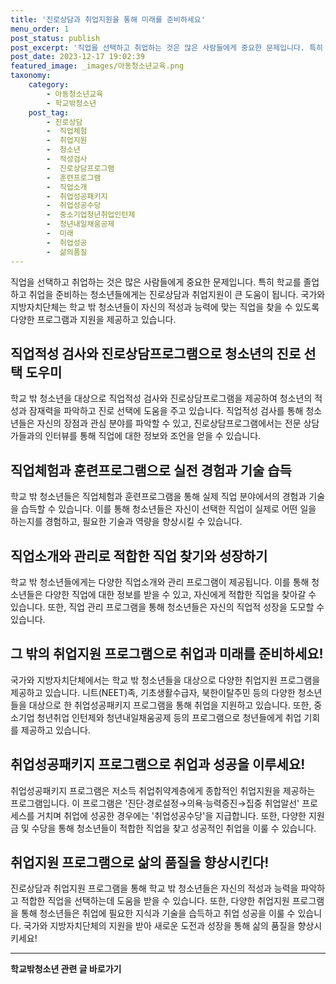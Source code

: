 ```yaml
---
title: '진로상담과 취업지원을 통해 미래를 준비하세요'
menu_order: 1
post_status: publish
post_excerpt: '직업을 선택하고 취업하는 것은 많은 사람들에게 중요한 문제입니다. 특히 학교를 졸업하고 취업을 준비하는 청소년들에게는 진로상담과 취업지원이 큰 도움이 됩니다. 국가와 지방자치단체는 학교 밖 청소년들이 자신의 적성과 능력에 맞는 직업을 찾을 수 있도록 다양한 프로그램과 지원을 제공하고 있습니다.'
post_date: 2023-12-17 19:02:39
featured_image: _images/아동청소년교육.png
taxonomy:
    category:
        - 아동청소년교육
        - 학교밖청소년
    post_tag:
        - 진로상담
        -  직업체험
        -  취업지원
        -  청소년
        -  적성검사
        -  진로상담프로그램
        -  훈련프로그램
        -  직업소개
        -  취업성공패키지
        -  취업성공수당
        -  중소기업청년취업인턴제
        -  청년내일채움공제
        -  미래
        -  취업성공
        -  삶의품질
---
```



직업을 선택하고 취업하는 것은 많은 사람들에게 중요한 문제입니다. 특히 학교를 졸업하고 취업을 준비하는 청소년들에게는 진로상담과 취업지원이 큰 도움이 됩니다. 국가와 지방자치단체는 학교 밖 청소년들이 자신의 적성과 능력에 맞는 직업을 찾을 수 있도록 다양한 프로그램과 지원을 제공하고 있습니다.

## 직업적성 검사와 진로상담프로그램으로 청소년의 진로 선택 도우미

학교 밖 청소년을 대상으로 직업적성 검사와 진로상담프로그램을 제공하여 청소년의 적성과 잠재력을 파악하고 진로 선택에 도움을 주고 있습니다. 직업적성 검사를 통해 청소년들은 자신의 장점과 관심 분야를 파악할 수 있고, 진로상담프로그램에서는 전문 상담가들과의 인터뷰를 통해 직업에 대한 정보와 조언을 얻을 수 있습니다.

## 직업체험과 훈련프로그램으로 실전 경험과 기술 습득

학교 밖 청소년들은 직업체험과 훈련프로그램을 통해 실제 직업 분야에서의 경험과 기술을 습득할 수 있습니다. 이를 통해 청소년들은 자신이 선택한 직업이 실제로 어떤 일을 하는지를 경험하고, 필요한 기술과 역량을 향상시킬 수 있습니다.

## 직업소개와 관리로 적합한 직업 찾기와 성장하기

학교 밖 청소년들에게는 다양한 직업소개와 관리 프로그램이 제공됩니다. 이를 통해 청소년들은 다양한 직업에 대한 정보를 받을 수 있고, 자신에게 적합한 직업을 찾아갈 수 있습니다. 또한, 직업 관리 프로그램을 통해 청소년들은 자신의 직업적 성장을 도모할 수 있습니다.

## 그 밖의 취업지원 프로그램으로 취업과 미래를 준비하세요!

국가와 지방자치단체에서는 학교 밖 청소년들을 대상으로 다양한 취업지원 프로그램을 제공하고 있습니다. 니트(NEET)족, 기초생활수급자, 북한이탈주민 등의 다양한 청소년들을 대상으로 한 취업성공패키지 프로그램을 통해 취업을 지원하고 있습니다. 또한, 중소기업 청년취업 인턴제와 청년내일채움공제 등의 프로그램으로 청년들에게 취업 기회를 제공하고 있습니다.

## 취업성공패키지 프로그램으로 취업과 성공을 이루세요!

취업성공패키지 프로그램은 저소득 취업취약계층에게 종합적인 취업지원을 제공하는 프로그램입니다. 이 프로그램은 '진단·경로설정→의욕·능력증진→집중 취업알선' 프로세스를 거치며 취업에 성공한 경우에는 '취업성공수당'을 지급합니다. 또한, 다양한 지원금 및 수당을 통해 청소년들이 적합한 직업을 찾고 성공적인 취업을 이룰 수 있습니다.

## 취업지원 프로그램으로 삶의 품질을 향상시킨다!

진로상담과 취업지원 프로그램을 통해 학교 밖 청소년들은 자신의 적성과 능력을 파악하고 적합한 직업을 선택하는데 도움을 받을 수 있습니다. 또한, 다양한 취업지원 프로그램을 통해 청소년들은 취업에 필요한 지식과 기술을 습득하고 취업 성공을 이룰 수 있습니다. 국가와 지방자치단체의 지원을 받아 새로운 도전과 성장을 통해 삶의 품질을 향상시키세요!


<!-- wp:separator -->
<hr class="wp-block-separator has-alpha-channel-opacity"/>
<!-- /wp:separator -->

<!-- wp:group {"backgroundColor":"base","layout":{"type":"constrained"}} -->
<div class="wp-block-group has-base-background-color has-background"><!-- wp:paragraph {"align":"center","fontSize":"medium"} -->
<p class="has-text-align-center has-large-font-size"><strong>학교밖청소년 관련 글 바로가기</strong></p>
<!-- /wp:paragraph -->


<!-- wp:latest-posts
{"categories":[{"id":34677,"count":19,"description":"","link":"https://uknowlaw.com/category/%ed%95%99%ea%b5%90%eb%b0%96%ec%b2%ad%ec%86%8c%eb%85%84/","name":"학교밖청소년","slug":"학교밖청소년","taxonomy":"category","parent":0,"meta":[],"_links":{"self":[{"href":"https://uknowlaw.com/wp-json/wp/v2/categories/34677"}],"collection":[{"href":"https://uknowlaw.com/wp-json/wp/v2/categories"}],"about":[{"href":"https://uknowlaw.com/wp-json/wp/v2/taxonomies/category"}],"wp:post_type":[{"href":"https://uknowlaw.com/wp-json/wp/v2/posts?categories=34677"}],"curies":[{"name":"wp","href":"https://api.w.org/{rel}","templated":true}]}}],"postsToShow":100,"excerptLength":28,"postLayout":"grid","columns":2,"featuredImageAlign":"left","featuredImageSizeSlug":"large","fontSize":"small"} /--></div>
<!-- /wp:group -->